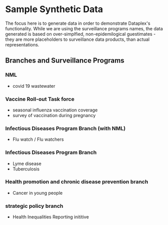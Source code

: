 # Sample Synthetic Data

The focus here is to generate data in order to demonstrate Dataplex's functionality. While we are using the surveillance programs names, the data generated is based on over-simplfied, non-epidemilogical guestimates - they are more placeholders to surveillance data products, than actual representations.  

## Branches and Surveillance Programs

### NML 
* covid 19 wastewater

### Vaccine Roll-out Task force
* seasonal influenza vaccination coverage
* survey of vaccination during pregnancy 

### Infectious Diseases Program Branch (with NML)
* Flu watch / Flu watchers

### Infectious Diseases Program Branch
* Lyme disease
* Tuberculosis

### Health promotion and chronic disease prevention branch 
* Cancer in young people

### strategic policy branch 
* Health Inequalities Reporting inititive